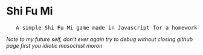 <h1>Shi Fu Mi</h1>
<pre>   A simple Shi Fu Mi game made in Javascript for a homework</pre>
<p><em>Note to my future self, don't ever again try to debug without closing github page first you idiotic masochist moron</em></p>
